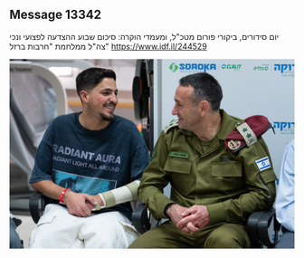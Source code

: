 ## Message 13342

יום סידורים, ביקורי פורום מטכ"ל, ומעמדי הוקרה: 
סיכום שבוע ההצדעה לפצועי ונכי צה"ל ממלחמת "חרבות ברזל"
https://www.idf.il/244529

![Photo](13342/13342_photo.jpg)
